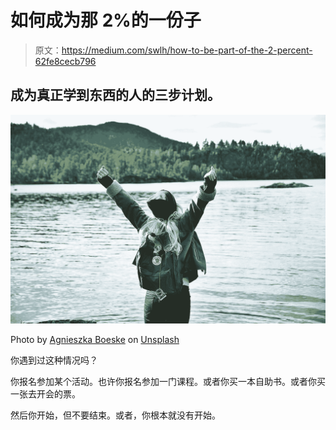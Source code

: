 # 如何成为那 2%的一份子

> 原文：<https://medium.com/swlh/how-to-be-part-of-the-2-percent-62fe8cecb796>

## 成为真正学到东西的人的三步计划。

![](img/64f3e529a4b6d58f83013ed95be4fc6c.png)

Photo by [Agnieszka Boeske](https://unsplash.com/@kundeleknabiegunie?utm_source=medium&utm_medium=referral) on [Unsplash](https://unsplash.com?utm_source=medium&utm_medium=referral)

你遇到过这种情况吗？

你报名参加某个活动。也许你报名参加一门课程。或者你买一本自助书。或者你买一张去开会的票。

然后你开始，但不要结束。或者，你根本就没有开始。